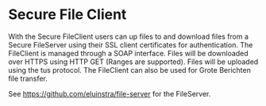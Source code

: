 # Secure File Client

With the Secure FileClient users can up files to and download files from a Secure FileServer using their SSL client certificates for authentication. The FileClient is managed through a SOAP interface. Files will be downloaded over HTTPS using HTTP GET (Ranges are supported). Files will be uploaded using the tus protocol. The FileClient can also be used for Grote Berichten file transfer.

See https://github.com/eluinstra/file-server for the FileServer.
